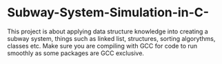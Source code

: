 # Subway-System-Simulation-in-C-
This project is about applying data structure knowledge into creating a subway system, things such as linked list, structures, sorting algorythms, classes etc. Make sure you are compiling with GCC for code to run smoothly as some packages are GCC exclusive.  
